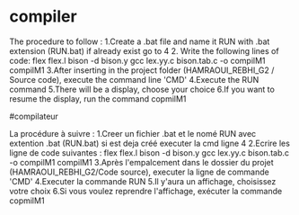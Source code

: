 # compiler
The procedure to follow :
  1.Create a .bat file and name it RUN with .bat extension (RUN.bat) if already exist go to 4
  2. Write the following lines of code:
      flex flex.l
      bison -d bison.y
      gcc lex.yy.c bison.tab.c -o compilM1
      compilM1
  3.After inserting in the project folder (HAMRAOUI_REBHI_G2 / Source code), execute the command line 'CMD'
  4.Execute the RUN command
  5.There will be a display, choose your choice
  6.If you want to resume the display, run the command copmilM1
  
  
  #compilateur 
  
  La procédure à suivre :
  1.Creer un fichier .bat et le nomé RUN avec extention .bat (RUN.bat) si est deja créé executer la cmd ligne 4 
  2.Ecrire les ligne de code suivantes :
      flex flex.l
      bison -d bison.y
      gcc lex.yy.c bison.tab.c -o compilM1
      compilM1
  3.Après l'empalcement dans le dossier du projet (HAMRAOUI_REBHI_G2/Code source), executer la ligne de commande 'CMD'
  4.Executer la commande RUN
  5.Il y'aura un affichage, choisissez votre choix
  6.Si vous voulez reprendre l'affichage, exécuter la commande copmilM1

